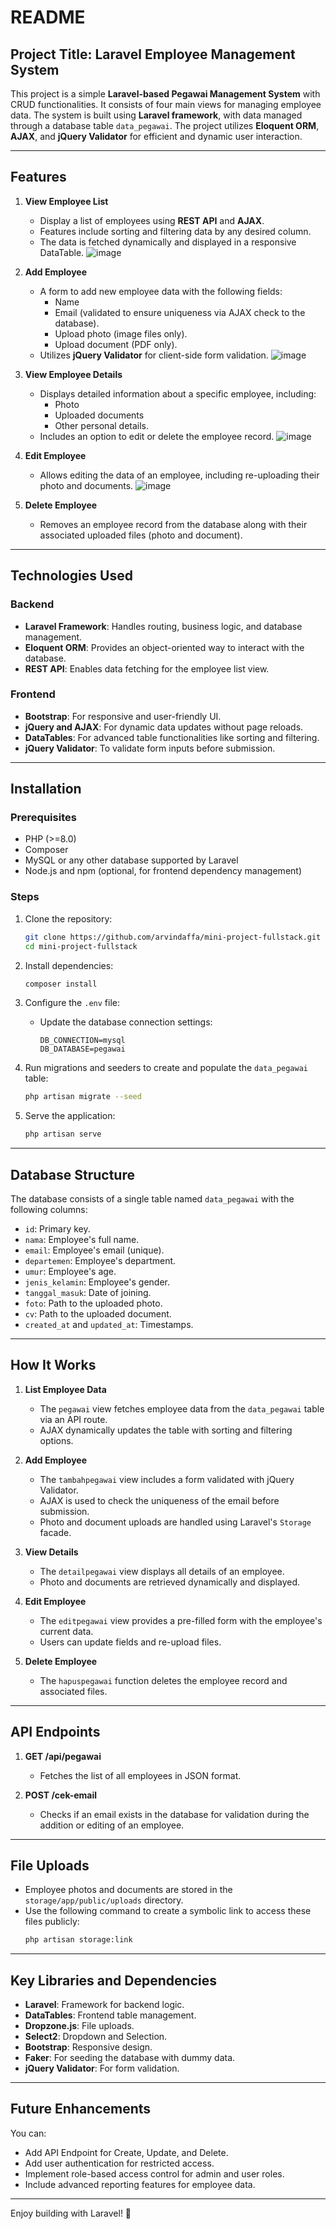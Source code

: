# README

## Project Title: Laravel Employee Management System

This project is a simple **Laravel-based Pegawai Management System** with CRUD functionalities. It consists of four main views for managing employee data. The system is built using **Laravel framework**, with data managed through a database table `data_pegawai`. The project utilizes **Eloquent ORM**, **AJAX**, and **jQuery Validator** for efficient and dynamic user interaction.

---

## Features

1. **View Employee List**
   - Display a list of employees using **REST API** and **AJAX**.
   - Features include sorting and filtering data by any desired column.
   - The data is fetched dynamically and displayed in a responsive DataTable.
     ![image](https://github.com/user-attachments/assets/96418763-fbee-4b4c-a9f9-c93a7bea4889)


2. **Add Employee**
   - A form to add new employee data with the following fields:
     - Name
     - Email (validated to ensure uniqueness via AJAX check to the database).
     - Upload photo (image files only).
     - Upload document (PDF only).
   - Utilizes **jQuery Validator** for client-side form validation.
     ![image](https://github.com/user-attachments/assets/33ff1b50-cab2-49b1-a474-c92aff764839)


3. **View Employee Details**
   - Displays detailed information about a specific employee, including:
     - Photo
     - Uploaded documents
     - Other personal details.
   - Includes an option to edit or delete the employee record.
     ![image](https://github.com/user-attachments/assets/42629372-22bc-485f-852e-9b5f5fece727)


4. **Edit Employee**
   - Allows editing the data of an employee, including re-uploading their photo and documents.
     ![image](https://github.com/user-attachments/assets/a72c9f9d-8808-416a-b4d6-43a91d7f73db)


5. **Delete Employee**
   - Removes an employee record from the database along with their associated uploaded files (photo and document).

---

## Technologies Used

### Backend
- **Laravel Framework**: Handles routing, business logic, and database management.
- **Eloquent ORM**: Provides an object-oriented way to interact with the database.
- **REST API**: Enables data fetching for the employee list view.

### Frontend
- **Bootstrap**: For responsive and user-friendly UI.
- **jQuery and AJAX**: For dynamic data updates without page reloads.
- **DataTables**: For advanced table functionalities like sorting and filtering.
- **jQuery Validator**: To validate form inputs before submission.

---

## Installation

### Prerequisites
- PHP (>=8.0)
- Composer
- MySQL or any other database supported by Laravel
- Node.js and npm (optional, for frontend dependency management)

### Steps
1. Clone the repository:
   ```bash
   git clone https://github.com/arvindaffa/mini-project-fullstack.git
   cd mini-project-fullstack
   ```

2. Install dependencies:
   ```bash
   composer install
   ```

3. Configure the `.env` file:
   - Update the database connection settings:
     ```
     DB_CONNECTION=mysql
     DB_DATABASE=pegawai
     ```

4. Run migrations and seeders to create and populate the `data_pegawai` table:
   ```bash
   php artisan migrate --seed
   ```

5. Serve the application:
   ```bash
   php artisan serve
   ```

---

## Database Structure

The database consists of a single table named `data_pegawai` with the following columns:
- `id`: Primary key.
- `nama`: Employee's full name.
- `email`: Employee's email (unique).
- `departemen`: Employee's department.
- `umur`: Employee's age.
- `jenis_kelamin`: Employee's gender.
- `tanggal_masuk`: Date of joining.
- `foto`: Path to the uploaded photo.
- `cv`: Path to the uploaded document.
- `created_at` and `updated_at`: Timestamps.

---

## How It Works

1. **List Employee Data**
   - The `pegawai` view fetches employee data from the `data_pegawai` table via an API route.
   - AJAX dynamically updates the table with sorting and filtering options.

2. **Add Employee**
   - The `tambahpegawai` view includes a form validated with jQuery Validator.
   - AJAX is used to check the uniqueness of the email before submission.
   - Photo and document uploads are handled using Laravel's `Storage` facade.

3. **View Details**
   - The `detailpegawai` view displays all details of an employee.
   - Photo and documents are retrieved dynamically and displayed.

4. **Edit Employee**
   - The `editpegawai` view provides a pre-filled form with the employee's current data.
   - Users can update fields and re-upload files.

5. **Delete Employee**
   - The `hapuspegawai` function deletes the employee record and associated files.

---

## API Endpoints

1. **GET /api/pegawai**
   - Fetches the list of all employees in JSON format.

2. **POST /cek-email**
   - Checks if an email exists in the database for validation during the addition or editing of an employee.

---

## File Uploads

- Employee photos and documents are stored in the `storage/app/public/uploads` directory.
- Use the following command to create a symbolic link to access these files publicly:
  ```bash
  php artisan storage:link
  ```

---

## Key Libraries and Dependencies

- **Laravel**: Framework for backend logic.
- **DataTables**: Frontend table management.
- **Dropzone.js**: File uploads.
- **Select2**: Dropdown and Selection.
- **Bootstrap**: Responsive design.
- **Faker**: For seeding the database with dummy data.
- **jQuery Validator**: For form validation.

---

## Future Enhancements
You can:
- Add API Endpoint for Create, Update, and Delete.
- Add user authentication for restricted access.
- Implement role-based access control for admin and user roles.
- Include advanced reporting features for employee data.

---

Enjoy building with Laravel! 🚀

